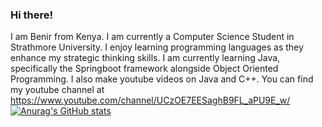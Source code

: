 ### Hi there!
I am Benir from Kenya. I am currently a Computer Science Student in Strathmore University. I enjoy learning programming languages as they enhance my strategic thinking skills.
I am currently learning Java, specifically the Springboot framework alongside Object Oriented Programming.
I also make youtube videos on Java and C++. You can find my youtube channel at https://www.youtube.com/channel/UCzOE7EESaghB9FL_aPU9E_w/
[![Anurag's GitHub stats](https://github-readme-stats.vercel.app/api?username=Benir2005)](https://github.com/anuraghazra/github-readme-stats)

<!---
Benir2005/Benir2005 is a ✨ special ✨ repository because its `README.md` (this file) appears on your GitHub profile.
You can click the Preview link to take a look at your changes.
--->

